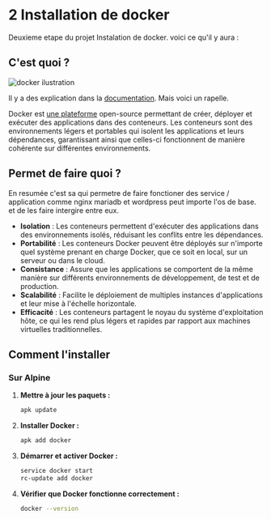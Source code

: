 # 2 Installation de docker

Deuxieme etape du projet Instalation de docker.
voici ce qu'il y aura :

## C'est quoi ?

![docker ilustration](./../ilustration/docker.png.png)

Il y a des explication dans la [documentation](./../concepts/documentation.md#docker).
Mais voici un rapelle.

Docker est [une plateforme](./../concepts/Plateforme_vs_aplication.md) open-source permettant de créer, déployer et exécuter des applications dans des conteneurs.
Les conteneurs sont des environnements légers et portables qui isolent les applications et leurs dépendances, garantissant ainsi que celles-ci fonctionnent de manière cohérente sur différentes environnements.

## Permet de faire quoi ?

En resumée c'est sa qui permetre de faire fonctioner des service / application comme nginx mariadb et wordpress peut importe l'os de base.
et de les faire intergire entre eux.

- **Isolation** : Les conteneurs permettent d'exécuter des applications dans des environnements isolés, réduisant les conflits entre les dépendances.
- **Portabilité** : Les conteneurs Docker peuvent être déployés sur n'importe quel système prenant en charge Docker, que ce soit en local, sur un serveur ou dans le cloud.
- **Consistance** : Assure que les applications se comportent de la même manière sur différents environnements de développement, de test et de production.
- **Scalabilité** : Facilite le déploiement de multiples instances d'applications et leur mise à l'échelle horizontale.
- **Efficacité** : Les conteneurs partagent le noyau du système d'exploitation hôte, ce qui les rend plus légers et rapides par rapport aux machines virtuelles traditionnelles.

## Comment l'installer

### Sur Alpine

1. **Mettre à jour les paquets :**

   ```sh
   apk update
   ```

2. **Installer Docker :**

   ```sh
   apk add docker
   ```

3. **Démarrer et activer Docker :**

   ```sh
   service docker start
   rc-update add docker
   ```

4. **Vérifier que Docker fonctionne correctement :**

   ```sh
   docker --version
   ```